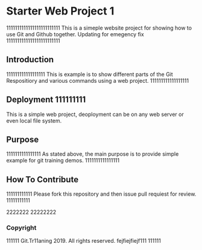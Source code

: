 # Starter Web Project 1

1111111111111111111111111
This is a simeple website project for showing how to use Git and Github together. Updating for emegency fix
1111111111111111111111111

## Introduction

111111111111111111
This is example is to show different parts of the Git Respositiory and various commands using a web project.
111111111111111111

## Deployment 111111111

This is a simple web project, deoployment can be on any web server or even local file system.

## Purpose

1111111111111111
As stated above, the main purpose is to provide simple example for git training demos.
1111111111111111

## How To Contribute

111111111111
Please fork this repository and then issue pull requiest for review.
11111111111


2222222
22222222



### Copyright

111111
Git.Tr11aning 2019. All rights reserved. fejfiejfiejf111
111111
